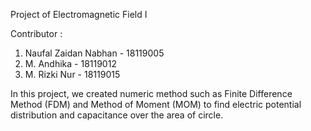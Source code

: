 Project of Electromagnetic Field I

Contributor :
1. Naufal Zaidan Nabhan - 18119005
2. M. Andhika - 18119012
3. M. Rizki Nur - 18119015

In this project, we created numeric method such as Finite Difference Method (FDM) and Method of Moment (MOM) to find electric potential distribution and capacitance over the area of circle.
